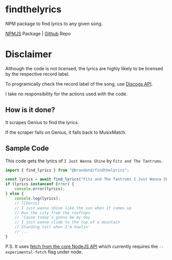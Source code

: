 # findthelyrics
NPM package to find lyrics to any given song.

[NPMJS](https://www.npmjs.com/package/@brandond/findthelyrics) Package | [Github](https://github.com/brandon-doornbos/findthelyrics) Repo

# Disclaimer 
Although the code is not licensed, the lyrics are highly likely to be licensed by the respective record label.

To programically check the record label of the song, use [Discogs API](https://www.discogs.com/developers/).

I take no responsibility for the actions used with the code.

## How is it done?
It scrapes Genius to find the lyrics.

If the scraper fails on Genius, it falls back to MusixMatch.

## Sample Code

This code gets the lyrics of ``I Just Wanna Shine`` by ``Fitz and The Tantrums``.

```js
import { find_lyrics } from "@brandond/findthelyrics";

const lyrics = await find_lyrics("Fitz and The Tantrums I Just Wanna Shine");
if (lyrics instanceof Error) {
    console.error(lyrics);
} else {
    console.log(lyrics);
    // [Chorus]
    // I just wanna shine like the sun when it comes up
    // Run the city from the rooftops
    // 'Cause today’s gonna be my day
    // I just wanna climb to the top of a mountain
    // Standing tall when I'm howlin'
    // ...
}
```

P.S. It uses [fetch from the core NodeJS API](https://github.com/nodejs/node/pull/41749) which currently requires the `--experimental-fetch` flag under node.
